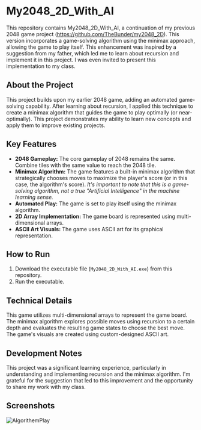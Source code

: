 # My2048_2D_With_AI

This repository contains My2048_2D_With_AI, a continuation of my previous 2048 game project (https://github.com/TheBunder/my2048_2D). This version incorporates a game-solving algorithm using the minimax approach, allowing the game to play itself.  This enhancement was inspired by a suggestion from my father, which led me to learn about recursion and implement it in this project.  I was even invited to present this implementation to my class.

## About the Project

This project builds upon my earlier 2048 game, adding an automated game-solving capability.  After learning about recursion, I applied this technique to create a minimax algorithm that guides the game to play optimally (or near-optimally).  This project demonstrates my ability to learn new concepts and apply them to improve existing projects.

## Key Features

*   **2048 Gameplay:**  The core gameplay of 2048 remains the same.  Combine tiles with the same value to reach the 2048 tile.
*   **Minimax Algorithm:**  The game features a built-in minimax algorithm that strategically chooses moves to maximize the player's score (or in this case, the algorithm's score). *It's important to note that this is a game-solving algorithm, not a true "Artificial Intelligence" in the machine learning sense.*
*   **Automated Play:**  The game is set to play itself using the minimax algorithm.
*   **2D Array Implementation:**  The game board is represented using multi-dimensional arrays.
*   **ASCII Art Visuals:**  The game uses ASCII art for its graphical representation.

## How to Run

1.  Download the executable file (`My2048_2D_With_AI.exe`) from this repository.
2.  Run the executable.

## Technical Details

This game utilizes multi-dimensional arrays to represent the game board. The minimax algorithm explores possible moves using recursion to a certain depth and evaluates the resulting game states to choose the best move.  The game's visuals are created using custom-designed ASCII art.

## Development Notes

This project was a significant learning experience, particularly in understanding and implementing recursion and the minimax algorithm.  I'm grateful for the suggestion that led to this improvement and the opportunity to share my work with my class.

## Screenshots

![AlgorithemPlay](https://github.com/user-attachments/assets/e083fb1f-17db-48a5-afe1-3b748c717420)
